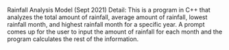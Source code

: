 Rainfall Analysis Model (Sept 2021)
Detail: This is a program in C++ that analyzes the total amount of rainfall, average amount of rainfall, lowest rainfall month, and highest rainfall month for a specific year. A prompt comes up for the user to input the amount of rainfall for each month and the program calculates the rest of the information.

